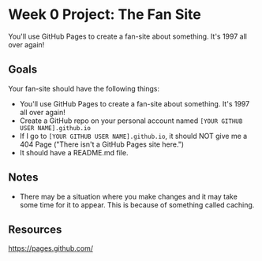 # Week 0 Project: The Fan Site
You'll use GitHub Pages to create a fan-site about something. It's 1997 all over again!

## Goals
Your fan-site should have the following things:
 - You'll use GitHub Pages to create a fan-site about something. It's 1997 all over again!
 - Create a GitHub repo on your personal account named `[YOUR GITHUB USER NAME].github.io`
 - If I go to `[YOUR GITHUB USER NAME].github.io`, it should NOT give me a 404 Page ("There isn't a GitHub Pages site here.")
 - It should have a README.md file.

## Notes
 - There may be a situation where you make changes and it may take some time for it to appear. This is because of something called caching.

## Resources

https://pages.github.com/
